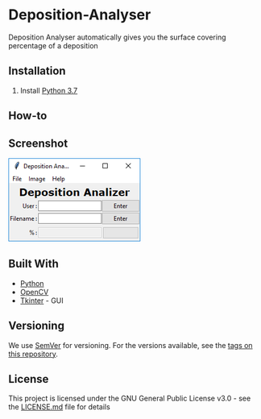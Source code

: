# Deposition-Analyser
Deposition Analyser automatically gives you the surface covering percentage of a deposition 

## Installation
1. Install [Python 3.7](https://www.python.org/downloads/)


## How-to


## Screenshot
![App Screenshot](/screenshots/app.PNG)

## Built With

* [Python](https://www.python.org/)
* [OpenCV](https://opencv.org/)
* [Tkinter](https://wiki.python.org/moin/TkInter) - GUI

## Versioning

We use [SemVer](http://semver.org/) for versioning. For the versions available, see the [tags on this repository](https://github.com/sylv1nv/Deposition-Analyzer/tags). 

## License

This project is licensed under the GNU General Public License v3.0 - see the [LICENSE.md](LICENSE.md) file for details
